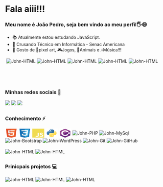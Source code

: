 # Fala aiii!!!
### Meu nome é João Pedro, seja bem vindo ao meu perfil🖐😄 


- 📚 Atualmente estou estudando JavaScript.
- 🎯 Crusando Técnico em Informática - Senac Americana
- 🧩 Gosto de 🎨pixel art, 🎮Jogos,  🐶Animais  e  🎶Música!!!
<img align="right" alt="John-HTML" height="100" width="100" src="https://user-images.githubusercontent.com/112526011/235332184-a2089121-6d17-4ec2-9369-fdf8ed55339d.gif">
<img align="right" alt="John-HTML" height="100" width="100" src="https://user-images.githubusercontent.com/112526011/235332459-9d69d497-fa88-4398-af8e-4400c58203d7.gif">
<img align="right" alt="John-HTML" height="100" width="100" src="https://user-images.githubusercontent.com/112526011/235332449-c834e467-d06b-4fe0-b44a-edb5e4014f7d.gif">
<img align="right" alt="John-HTML" height="100" width="100" src="https://user-images.githubusercontent.com/112526011/235332488-e34060a4-221e-4083-ae4a-d0ec5d093abe.png">
<img align="right" alt="John-HTML" height="100" width="100" src="https://user-images.githubusercontent.com/112526011/235332439-5dec86b3-894a-4c22-bf80-caaf8bca7425.png">



### Minhas redes sociais 💼
<div> 
  <a href="https://www.instagram.com/_joaopedrofs_/" target="_blank"><img src="https://img.shields.io/badge/-Instagram-%23E4405F?style=for-the-badge&logo=instagram&logoColor=white" target="_blank"></a>
  <a href = "mailto:joaopdro.fsilva@gmail.com"><img src="https://img.shields.io/badge/-Gmail-%23333?style=for-the-badge&logo=gmail&logoColor=white" target="_blank"></a>
  <a href="https://www.linkedin.com/in/jo%C3%A3o-pedro-fernandes-287ba8265/" target="_blank"><img src="https://img.shields.io/badge/-LinkedIn-%230077B5?style=for-the-badge&logo=linkedin&logoColor=white" target="_blank"></a> 
  
</div>

##
### Conhecimento ⚡ 
<div>
  <img align="center" alt="John-HTML" height="30" width="40" src="https://raw.githubusercontent.com/devicons/devicon/master/icons/html5/html5-original.svg">
  <img align="center" alt="John-CSS" height="30" width="40" src="https://raw.githubusercontent.com/devicons/devicon/master/icons/css3/css3-original.svg">
  <img align="center" alt="John-Js" height="30" width="40" src="https://raw.githubusercontent.com/devicons/devicon/master/icons/javascript/javascript-plain.svg">
  <img align="center" alt="John-Python" height="30" width="40" src="https://raw.githubusercontent.com/devicons/devicon/master/icons/python/python-original.svg">
  <img align="center" alt="John-Csharp" height="30" width="40" src="https://raw.githubusercontent.com/devicons/devicon/master/icons/csharp/csharp-original.svg">
  <img align="center" alt="John-PHP" height="30" width="40" src="https://cdn.jsdelivr.net/gh/devicons/devicon/icons/php/php-plain.svg" >
  <img align="center" alt="John-MySql" height="30" width="40" src="https://cdn.jsdelivr.net/gh/devicons/devicon/icons/mysql/mysql-original.svg" >
  <img align="center" alt="John-Bootstrap" height="30" width="40"  src="https://cdn.jsdelivr.net/gh/devicons/devicon/icons/bootstrap/bootstrap-original.svg" >
  <img align="center" alt="John-WordPress" height="30" width="40"  src="https://cdn.jsdelivr.net/gh/devicons/devicon/icons/wordpress/wordpress-plain.svg" >
  <img align="center" alt="John-Git" height="30" width="40" src="https://cdn.jsdelivr.net/gh/devicons/devicon/icons/git/git-original.svg" >
  <img align="center" alt="John-GitHub" height="30" width="40" src="https://cdn.jsdelivr.net/gh/devicons/devicon/icons/github/github-original.svg" >
</div>
<br>
<div>
  <img align="center" alt="John-HTML" height="200" width="360" src="https://github-readme-stats.vercel.app/api?username=johnpdro&show_icons=true&theme=radical">
  <img align="center" alt="John-HTML" height="200" width="360" src="https://github-readme-stats.vercel.app/api/top-langs/?username=johnpdro&layout=compact&theme=radical">
</div>

##
### Prinicpais projetos 💻

<div>
  <img align="center" alt="John-HTML" height="100" width="" src="https://github-readme-stats.vercel.app/api/pin/?username=johnpdro&repo=projeto-login&theme=radical">
  <img align="center" alt="John-HTML" height="100" width="" src="https://github-readme-stats.vercel.app/api/pin/?username=johnpdro&repo=projeto-social&theme=radical">
  <img align="center" alt="John-HTML" height="100" width="" src="https://github-readme-stats.vercel.app/api/pin/?username=johnpdro&repo=calculadora&theme=radical">
</div>
